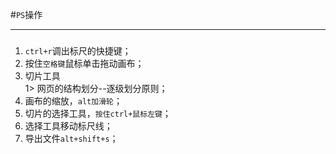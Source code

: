 #`PS`操作
***
###
1. `ctrl+r`调出标尺的快捷键；  
2. 按住`空格键`鼠标单击拖动画布；  
3. 切片工具  
  1> 网页的结构划分--逐级划分原则；  
4. 画布的缩放，`alt加滑轮`；  
5. 切片的选择工具，`按住ctrl+鼠标左键`；  
6. 选择工具移动标尺线； 
7. 导出文件`alt+shift+s`；  

